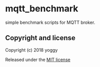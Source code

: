mqtt_benchmark
====
simple benchmark scripts for MQTT broker.

Copyright and license
----
Copyright (c) 2018 yoggy

Released under the [MIT license](LICENSE.txt)
